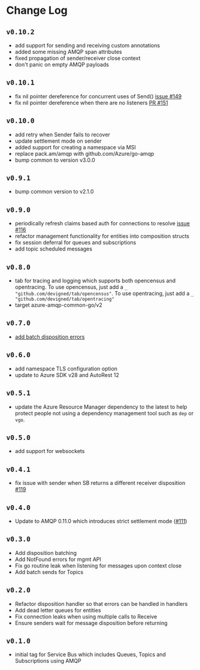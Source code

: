 # Change Log

## `v0.10.2`
- add support for sending and receiving custom annotations
- added some missing AMQP span attributes
- fixed propagation of sender/receiver close context
- don't panic on empty AMQP payloads

## `v0.10.1`
- fix nil pointer dereference for concurrent uses of Send() [issue #149](https://github.com/Azure/azure-service-bus-go/issues/149)
- fix nil pointer dereference when there are no listeners [PR #151](https://github.com/Azure/azure-service-bus-go/pull/151)

## `v0.10.0`
- add retry when Sender fails to recover
- update settlement mode on sender
- added support for creating a namespace via MSI
- replace pack.am/amqp with github.com/Azure/go-amqp
- bump common to version v3.0.0

## `v0.9.1`
- bump common version to v2.1.0

## `v0.9.0`
- periodically refresh claims based auth for connections to resolve [issue #116](https://github.com/Azure/azure-service-bus-go/issues/116)
- refactor management functionality for entities into composition structs
- fix session deferral for queues and subscriptions
- add topic scheduled messages

## `v0.8.0`
- tab for tracing and logging which supports both opencensus and opentracing. To use opencensus, just add a
  `_ "github.com/devigned/tab/opencensus"`. To use opentracing, just add a `_ "github.com/devigned/tab/opentracing"`
- target azure-amqp-common-go/v2

## `v0.7.0`
- [add batch disposition errors](https://github.com/Azure/azure-service-bus-go/pull/129)

## `v0.6.0`
- add namespace TLS configuration option
- update to Azure SDK v28 and AutoRest 12

## `v0.5.1`
- update the Azure Resource Manager dependency to the latest to help protect people not using a dependency 
  management tool such as `dep` or `vgo`.

## `v0.5.0`
- add support for websockets

## `v0.4.1`
- fix issue with sender when SB returns a different receiver disposition [#119](https://github.com/Azure/azure-service-bus-go/issues/119)

## `v0.4.0`
- Update to AMQP 0.11.0 which introduces strict settlement mode
  ([#111](https://github.com/Azure/azure-service-bus-go/issues/111))

## `v0.3.0`
- Add disposition batching
- Add NotFound errors for mgmt API
- Fix go routine leak when listening for messages upon context close
- Add batch sends for Topics

## `v0.2.0`
- Refactor disposition handler so that errors can be handled in handlers
- Add dead letter queues for entities
- Fix connection leaks when using multiple calls to Receive
- Ensure senders wait for message disposition before returning

## `v0.1.0`
- initial tag for Service Bus which includes Queues, Topics and Subscriptions using AMQP
